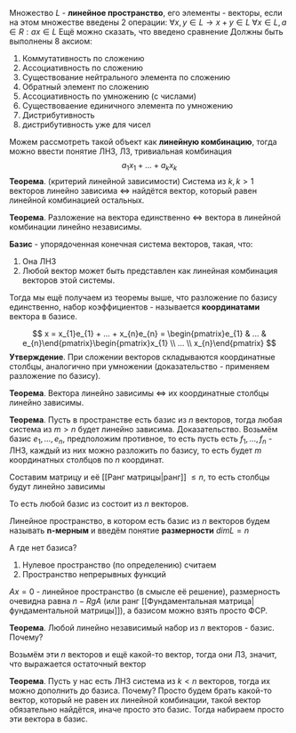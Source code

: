 Множество $L$ - **линейное пространство**, его элементы - векторы, если на этом множестве введены 2 операции:
$\forall x, y \in L \rightarrow x + y \in L$
$\forall x \in L, a \in R: ax \in L$
Ещё можно сказать, что введено сравнение
Должны быть выполнены 8 аксиом:
1) Коммутативность по сложению
2) Ассоциативность по сложению
3) Существование нейтрального элемента по сложению
4) Обратный элемент по сложению
5) Ассоциативность по умножению (с числами)
6) Существоваение единичного элемента по умножению
7) Дистрибутивность
8) дистрибутивность уже для чисел

Можем рассмотреть такой объект как **линейную комбинацию**, тогда можно ввести понятие ЛНЗ, ЛЗ, тривиальная комбинация
$$
a_{1}x_{1} + ... + a_{k}x_{k}
$$
**Теорема**. (критерий линейной зависимости)
Система из $k, k > 1$ векторов линейно зависима $\iff$ найдётся вектор, который равен линейной комбинацией остальных.

**Теорема**. Разложение на вектора единственно $\iff$ вектора в линейной комбинации линейно независимы.

**Базис** - упорядоченная конечная система векторов, такая, что:

1) Она ЛНЗ
2) Любой вектор может быть представлен как линейная комбинация векторов этой системы.

Тогда мы ещё получаем из теоремы выше, что разложение по базису единственно, набор коэффициентов - называется **координатами** вектора в базисе.

$$
x = x_{1}e_{1} + ... + x_{n}e_{n} = \begin{pmatrix}e_{1} & ... & e_{n}\end{pmatrix}\begin{pmatrix}x_{1} \\ ... \\ x_{n}\end{pmatrix}
$$
**Утверждение**. При сложении векторов складываются координатные столбцы, аналогично при умножении (доказательство - применяем разложение по базису).

**Теорема**. Вектора линейно зависимы $\iff$ их координатные столбцы линейно зависимы.

**Теорема**. Пусть в пространстве есть базис из $n$ векторов, тогда любая система из $m > n$ будет линейно зависима.
Доказательство.
Возьмём базис $e_{1}, ..., e_{n}$, предположим противное, то есть пусть есть $f_{1}, ..., f_{n}$ - ЛНЗ, каждый из них можно разложить по базису, то есть будет $m$ координатных столбцов по $n$ координат.

Составим матрицу и её [[Ранг матрицы|ранг]] $\leq n$, то есть столбцы будут линейно зависимы

То есть любой базис из состоит из $n$ векторов.

Линейное пространство, в котором есть базис из $n$ векторов будем называть **n-мерным** и введём понятие **размерности** $dim L = n$

А где нет базиса?
1) Нулевое пространство (по определению) считаем 
2) Пространство непрерывных функций

$Ax = 0$ - линейное пространство (в смысле её решение), размерность очевидна равна $n - Rg A$ (или ранг [[Фундаментальная матрица|фундаментальной матрицы]]), а базисом можно взять просто ФСР.

**Теорема**. Любой линейно независимый набор из $n$ векторов - базис. Почему?

Возьмём эти $n$ векторов и ещё какой-то вектор, тогда они ЛЗ, значит, что выражается остаточный вектор

**Теорема**. Пусть у нас есть ЛНЗ система из $k < n$ векторов, тогда их можно дополнить до базиса.
Почему? Просто будем брать какой-то вектор, который не равен их линейной комбинации, такой вектор обязательно найдётся, иначе просто это базис. Тогда набираем просто эти вектора в базис.



